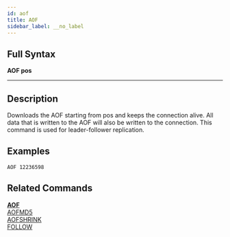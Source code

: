 ```yaml
---
id: aof
title: AOF
sidebar_label: __no_label
---
```


## Full Syntax

**AOF pos**

---

## Description

Downloads the AOF starting from pos and keeps the connection alive.  All data that is written to the AOF will also be written to the connection. This command is used for leader-follower replication.

## Examples

```tile38-cli
AOF 12236598
```

## Related Commands

**[AOF](../commands/aof.md)**<br>
[AOFMD5](../commands/aofmd5.md)<br>
[AOFSHRINK](../commands/aofshrink.md)<br>
[FOLLOW](../commands/follow.md)<br>